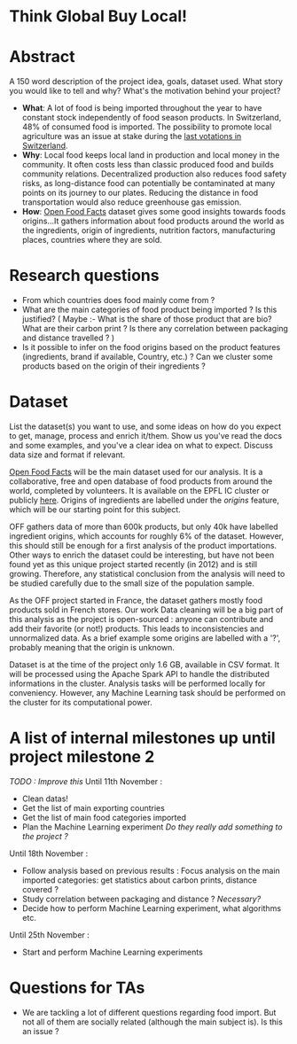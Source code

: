 # Think Global Buy Local!  

# Abstract
A 150 word description of the project idea, goals, dataset used. What story you would like to tell and why? What's the motivation behind your project?

- **What**: A lot of food is being imported throughout the year to have constant stock independently of food season products. In Switzerland, 48% of consumed food is imported. The possibility to promote local agriculture was an issue at stake during the  [last votations in Switzerland](https://www.bfs.admin.ch/bfs/fr/home/statistiques/politique/votations/annee-2018/2018-09-23/souverainete-alimentaire.html#-1194286177).
- **Why**: Local food keeps local land in production and local money in the community. It often costs less than classic produced food and builds community relations. Decentralized production also reduces food safety risks, as long-distance food can potentially be contaminated at many points on its journey to our plates. Reducing the distance in food transportation would also reduce greenhouse gas emission.
- **How**: [Open Food Facts](https://world.openfoodfacts.org/) dataset gives some good insights towards foods origins...It gathers information about food products around the world as the ingredients, origin of ingredients, nutrition factors, manufacturing places, countries where they are sold.


# Research questions
- From which countries does food mainly come from ? 
- What are the main categories of food product being imported ? Is this justified?
( Maybe :- What is the share of those product that are bio? What are their carbon print ? Is there any correlation between packaging and distance travelled ?  )
- Is it possible to infer on the food origins based on the product features (ingredients, brand if available, Country, etc.) ? Can we cluster some products based on the origin of their ingredients ?

# Dataset
List the dataset(s) you want to use, and some ideas on how do you expect to get, manage, process and enrich it/them. Show us you've read the docs and some examples, and you've a clear idea on what to expect. Discuss data size and format if relevant.  

[Open Food Facts](https://world.openfoodfacts.org/) will be the main dataset used for our analysis. It is a collaborative, free and open database of food products from around the world, completed by volunteers. It is available on the EPFL IC cluster or publicly [here](https://world.openfoodfacts.org/data). Origins of ingredients are labelled under the *origins* feature, which will be our starting point for this subject.

OFF gathers data of more than 600k products, but only 40k have labelled ingredient origins, which accounts for roughly 6% of the dataset. However, this should still be enough for a first analysis of the product importations. Other ways to enrich the dataset could be interesting, but have not been found yet as this unique project started recently (in 2012) and is still growing. Therefore, any statistical conclusion from the analysis will need to be studied carefully due to the small size of the population sample.

As the OFF project started in France, the dataset gathers mostly food products sold in French stores. Our work 
Data cleaning will be a big part of this analysis as the project is open-sourced : anyone can contribute and add their favorite (or not!) products. This leads to inconsistencies and unnormalized data. As a brief example some origins are labelled with a '?', probably meaning that the origin is unknown.

Dataset is at the time of the project only 1.6 GB, available in CSV format. It will be processed using the Apache Spark API to handle the distributed informations in the cluster. Analysis tasks will be performed locally for conveniency. However, any Machine Learning task should be performed on the cluster for its computational power.

# A list of internal milestones up until project milestone 2
*TODO : Improve this*
Until 11th November :
- Clean datas!
- Get the list of main exporting countries
- Get the list of main food categories imported
- Plan the Machine Learning experiment *Do they really add something to the project ?*

Until 18th November :
- Follow analysis based on previous results : Focus analysis on the main imported categories: get statistics about carbon prints, distance covered ?
- Study correlation between packaging and distance ? *Necessary?*
- Decide how to perform Machine Learning experiment, what algorithms etc.

Until 25th November :
- Start and perform Machine Learning experiments

# Questions for TAs
- We are tackling a lot of different questions regarding food import. But not all of them are socially related (although the main subject is). Is this an issue ?  


